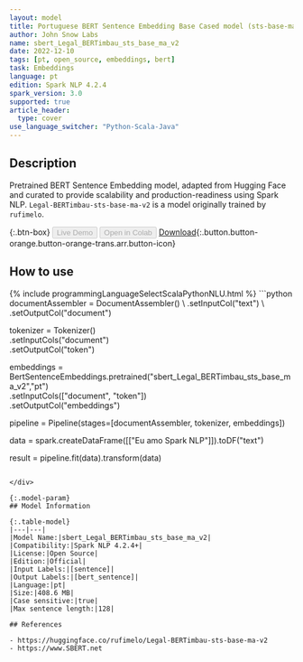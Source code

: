 ```yaml
---
layout: model
title: Portuguese BERT Sentence Embedding Base Cased model (sts-base-ma-v2)
author: John Snow Labs
name: sbert_Legal_BERTimbau_sts_base_ma_v2
date: 2022-12-10
tags: [pt, open_source, embeddings, bert]
task: Embeddings
language: pt
edition: Spark NLP 4.2.4
spark_version: 3.0
supported: true
article_header:
  type: cover
use_language_switcher: "Python-Scala-Java"
---
```


## Description

Pretrained BERT Sentence Embedding model, adapted from Hugging Face and curated to provide scalability and production-readiness using Spark NLP. `Legal-BERTimbau-sts-base-ma-v2` is a  model originally trained by `rufimelo`.

{:.btn-box}
<button class="button button-orange" disabled>Live Demo</button>
<button class="button button-orange" disabled>Open in Colab</button>
[Download](https://s3.amazonaws.com/auxdata.johnsnowlabs.com/public/models/sbert_Legal_BERTimbau_sts_base_ma_v2_pt_4.2.4_3.0_1670670553618.zip){:.button.button-orange.button-orange-trans.arr.button-icon}

## How to use



<div class="tabs-box" markdown="1">
{% include programmingLanguageSelectScalaPythonNLU.html %}
```python
documentAssembler = DocumentAssembler() \
    .setInputCol("text") \
    .setOutputCol("document")

tokenizer = Tokenizer() \
    .setInputCols("document") \
    .setOutputCol("token")
  
embeddings = BertSentenceEmbeddings.pretrained("sbert_Legal_BERTimbau_sts_base_ma_v2","pt") \
    .setInputCols(["document", "token"]) \
    .setOutputCol("embeddings")
    
pipeline = Pipeline(stages=[documentAssembler, tokenizer, embeddings])

data = spark.createDataFrame([["Eu amo Spark NLP"]]).toDF("text")

result = pipeline.fit(data).transform(data)
```

</div>

{:.model-param}
## Model Information

{:.table-model}
|---|---|
|Model Name:|sbert_Legal_BERTimbau_sts_base_ma_v2|
|Compatibility:|Spark NLP 4.2.4+|
|License:|Open Source|
|Edition:|Official|
|Input Labels:|[sentence]|
|Output Labels:|[bert_sentence]|
|Language:|pt|
|Size:|408.6 MB|
|Case sensitive:|true|
|Max sentence length:|128|

## References

- https://huggingface.co/rufimelo/Legal-BERTimbau-sts-base-ma-v2
- https://www.SBERT.net
